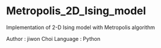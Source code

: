 # Metropolis_2D_Ising_model
Implementation of 2-D Ising model with Metropolis algorithm

Author : jiwon Choi
Language : Python
